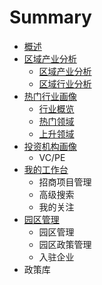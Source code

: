 # Summary

* [概述](README.md)
* [区域产业分析](qu-yu-chan-ye-fen-xi.md)
  * [区域产业分析](qu-yu-chan-ye-fen-xi/qu-yu-chan-ye-fen-xi.md)
  * [区域行业分析](qu-yu-chan-ye-fen-xi/qu-yu-xing-ye-fen-xi.md)
* [热门行业画像](re-men-xing-ye-hua-xiang.md)
  * [行业概览](re-men-xing-ye-hua-xiang/xing-ye-gai-lan.md)
  * [热门领域](re-men-xing-ye-hua-xiang/re-men-ling-yu.md)
  * [上升领域](re-men-xing-ye-hua-xiang/shang-sheng-ling-yu.md)
* [投资机构画像](tou-zi-ji-gou-hua-xiang.md)
  * VC/PE
* [我的工作台](wo-de-gong-zuo-tai.md)
  * 招商项目管理
  * 高级搜索
  * 我的关注
* [园区管理](yuan-qu-guan-li.md)
  * 园区管理
  * 园区政策管理
  * 入驻企业
* 政策库

